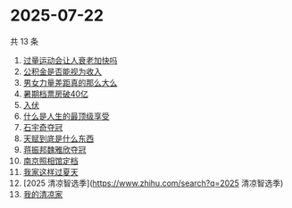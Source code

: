 # 2025-07-22

共 13 条

<!-- BEGIN -->
<!-- 最后更新时间 Tue Jul 22 2025 17:23:47 GMT+0800 (China Standard Time) -->

1. [过量运动会让人衰老加快吗](https://www.zhihu.com/search?q=过量运动会让人衰老加快吗)
1. [公积金是否能视为收入](https://www.zhihu.com/search?q=公积金是否能视为收入)
1. [男女力量差距真的那么大么](https://www.zhihu.com/search?q=男女力量差距真的那么大么)
1. [暑期档票房破40亿](https://www.zhihu.com/search?q=暑期档票房破40亿)
1. [入伏](https://www.zhihu.com/search?q=入伏)
1. [什么是人生的最顶级享受](https://www.zhihu.com/search?q=什么是人生的最顶级享受)
1. [石宇奇夺冠](https://www.zhihu.com/search?q=石宇奇夺冠)
1. [天赋到底是什么东西](https://www.zhihu.com/search?q=天赋到底是什么东西)
1. [蒋振邦魏雅欣夺冠](https://www.zhihu.com/search?q=蒋振邦魏雅欣夺冠)
1. [南京照相馆定档](https://www.zhihu.com/search?q=南京照相馆定档)
1. [我家这样过夏天](https://www.zhihu.com/search?q=我家这样过夏天)
1. [2025 清凉智选季](https://www.zhihu.com/search?q=2025 清凉智选季)
1. [我的清凉家](https://www.zhihu.com/search?q=我的清凉家)

<!-- END -->
